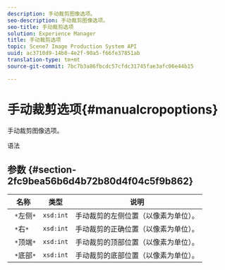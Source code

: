 ```yaml
---
description: 手动裁剪图像选项。
seo-description: 手动裁剪图像选项。
seo-title: 手动裁剪选项
solution: Experience Manager
title: 手动裁剪选项
topic: Scene7 Image Production System API
uuid: ac3710d9-14b0-4e2f-90a5-f66fe37851ab
translation-type: tm+mt
source-git-commit: 7bc7b3a86fbcdc57cfdc31745fae3afc06e44b15

---
```



# 手动裁剪选项{#manualcropoptions}

手动裁剪图像选项。

语法

## 参数 {#section-2fc9bea56b6d4b72b80d4f04c5f9b862}

| 名称 | 类型 | 说明 |
|---|---|---|
| ` *`左侧`*` | `xsd:int` | 手动裁剪的左侧位置（以像素为单位）。 |
| ` *`右`*` | `xsd:int` | 手动裁剪的正确位置（以像素为单位）。 |
| ` *`顶端`*` | `xsd:int` | 手动裁剪的顶部位置（以像素为单位）。 |
| ` *`底部`*` | `xsd:int` | 手动裁剪的底部位置（以像素为单位）。 |

